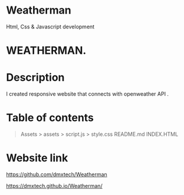 # Weatherman
Html, Css & Javascript development


# WEATHERMAN.  

# Description
I created responsive website that connects with openweather API .
# Table of contents
> Assets 
     > assets
     > script.js
     > style.css
> README.md
> INDEX.HTML

# Website link
https://github.com/dmxtech/Weatherman

https://dmxtech.github.io/Weatherman/





